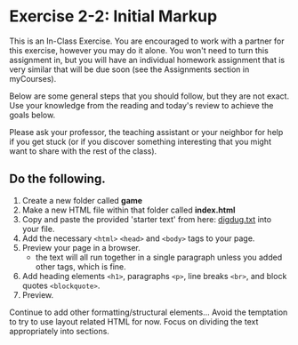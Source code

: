 # Exercise 2-2: Initial Markup 

This is an In-Class Exercise. You are encouraged to work with a partner for this exercise, however you may do it alone.  You won't need to turn this assignment in, but you will have an individual homework assignment that is very similar that will be due soon (see the Assignments section in myCourses).

Below are some general steps that you should follow, but they are not exact.  Use your knowledge from the reading and today's review to achieve the goals below.

Please ask your professor, the teaching assistant or your neighbor for help if you get stuck (or if you discover something interesting that you might want to share with the rest of the class).

## Do the following.
1. Create a new folder called **game**
2. Make a new HTML file within that folder called **index.html**
3. Copy and paste the provided 'starter text' from here: [digdug.txt](digdug.txt) into your file.
4. Add the necessary `<html>` `<head>` and `<body>` tags to your page.
5. Preview your page in a browser.
    - the text will all run together in a single paragraph unless you added other tags, which is fine.
6. Add heading elements `<h1>`, paragraphs `<p>`, line breaks `<br>`, and block quotes `<blockquote>`.
7. Preview.

Continue to add other formatting/structural elements... Avoid the temptation to try to use layout related HTML for now.  Focus on dividing the text appropriately into sections.
